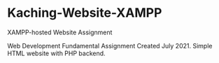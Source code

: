 # Kaching-Website-XAMPP
XAMPP-hosted Website Assignment 

Web Development Fundamental Assignment Created July 2021.
Simple HTML website with PHP backend. 
